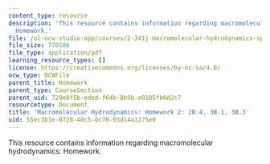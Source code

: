 ```yaml
---
content_type: resource
description: 'This resource contains information regarding macromolecular hydrodynamics:
  Homework.'
file: /ol-ocw-studio-app/courses/2-341j-macromolecular-hydrodynamics-spring-2016/55ec3b1e072840c50c7003d14a1275e0_MIT2_341JS16_Hw2_Soln.pdf
file_size: 770106
file_type: application/pdf
learning_resource_types: []
license: https://creativecommons.org/licenses/by-nc-sa/4.0/
ocw_type: OCWFile
parent_title: Homework
parent_type: CourseSection
parent_uid: 729e0f5b-eded-f64b-8b9b-e0105fb0d2c7
resourcetype: Document
title: 'Macromolecular Hydrodynamics: Homework 2: 2B.4, 3B.1, 3B.3'
uid: 55ec3b1e-0728-40c5-0c70-03d14a1275e0
---
```

This resource contains information regarding macromolecular hydrodynamics: Homework.